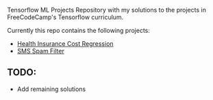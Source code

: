 Tensorflow ML Projects
Repository with my solutions to the projects in FreeCodeCamp's Tensorflow curriculum.

Currently this repo contains the following projects:
- [Health Insurance Cost Regression](https://www.freecodecamp.org/learn/machine-learning-with-python/machine-learning-with-python-projects/linear-regression-health-costs-calculator)
- [SMS Spam Filter](https://www.freecodecamp.org/learn/machine-learning-with-python/machine-learning-with-python-projects/neural-network-sms-text-classifier)
## TODO:
- Add remaining solutions
